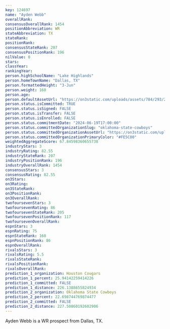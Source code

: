 ```yaml
---
key: 124697
name: "Ayden Webb"
overallRank: 
consensusOverallRank: 1454
positionAbbreviation: WR
stateAbbreviation: TX
stateRank: 
positionRank: 
consensusStateRank: 207
consensusPositionRank: 196
nilValue: 0
stars: 
classYear: 
rankingYear: 
person.highSchoolName: "Lake Highlands"
person.homeTownName: "Dallas, TX"
person.formattedHeight: "3-Jun"
person.weight: 160
person.age: 
person.defaultAssetUrl: "https://on3static.com/uploads/assets/784/293/293784.png"
person.status.isCommitted: TRUE
person.status.isSigned: FALSE
person.status.isTransfer: FALSE
person.status.isEnrolled: FALSE
person.status.commitmentDate: "2024-06-19T17:00:00"
person.status.committedOrganizationSlug: "oklahoma-state-cowboys"
person.status.committedOrganizationAssetUrl: "https://on3static.com/uploads/assets/128/150/150128.svg"
person.status.committedOrganizationPrimaryColor: "#FE5C00"
weightedAggregateScore: 67.84598360655738
industryStars: 3
industryRating: 82.55
industryStateRank: 207
industryPositionRank: 196
industryOverallRank: 1454
consensusStars: 3
consensusRating: 82.55
on3Stars: 
on3Rating: 
on3StateRank: 
on3PositionRank: 
on3OverallRank: 
twofoursevenStars: 3
twofoursevenRating: 86
twofoursevenStateRank: 205
twofoursevenPositionRank: 117
twofoursevenOverallRank: 
espnStars: 3
espnRating: 75
espnStateRank: 168
espnPositionRank: 86
espnOverallRank: 
rivalsStars: 3
rivalsRating: 5.5
rivalsStateRank: 
rivalsPositionRank: 
rivalsOverallRank: 
prediction_1_organization: Houston Cougars
prediction_1_percent: 25.94142259414226
prediction_1_committed: FALSE
prediction_1_distance: 226.1388655824934
prediction_2_organization: Oklahoma State Cowboys
prediction_2_percent: 22.698744769874477
prediction_2_committed: FALSE
prediction_2_distance: 227.50860192602906
---
```

Ayden Webb is a WR prospect from Dallas, TX.